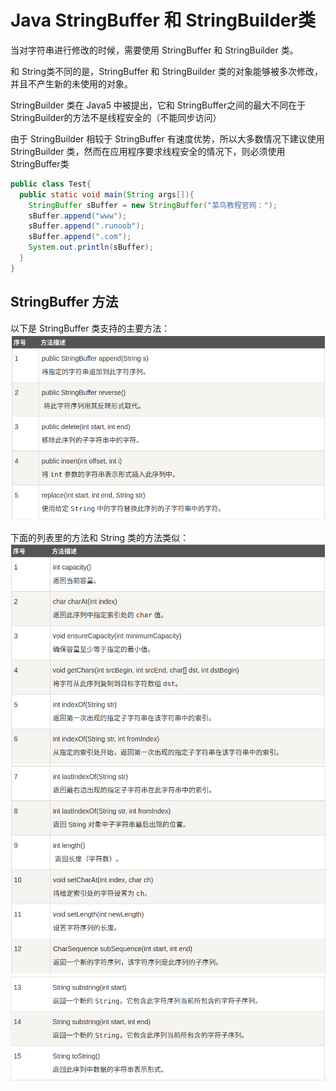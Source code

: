 # Java StringBuffer 和 StringBuilder类

当对字符串进行修改的时候，需要使用 StringBuffer 和 StringBuilder 类。

和 String类不同的是，StringBuffer 和 StringBuilder 类的对象能够被多次修改，并且不产生新的未使用的对象。

StringBuilder 类在 Java5 中被提出，它和 StringBuffer之间的最大不同在于 StringBuilder的方法不是线程安全的（不能同步访问）

由于 StringBuilder 相较于 StringBuffer 有速度优势，所以大多数情况下建议使用 StringBuilder 类，然而在应用程序要求线程安全的情况下，则必须使用 StringBuffer类

```java
public class Test{
  public static void main(String args[]){
    StringBuffer sBuffer = new StringBuffer("菜鸟教程官网：");
    sBuffer.append("www");
    sBuffer.append(".runoob");
    sBuffer.append(".com");
    System.out.println(sBuffer);  
  }
}
```

## StringBuffer 方法
以下是 StringBuffer 类支持的主要方法：
![](assets/20191122130548164_1558693133.png)

下面的列表里的方法和 String 类的方法类似：
![](assets/20191122130701121_471512124.png)
![](assets/20191122130741825_2135260150.png)
![](assets/20191122130808109_425547563.png)
